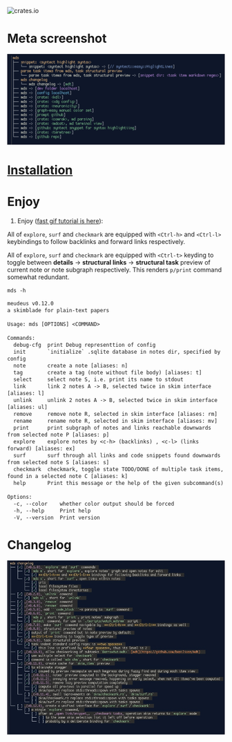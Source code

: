 ![crates.io](https://img.shields.io/crates/v/mds.svg)

# Meta screenshot

![Alt](./logo.jpeg "Concentrate by means of relaxation")

# [Installation](./INSTALLATION.md)

# Enjoy


1. Enjoy ([fast gif tutorial is here](./tutorial.gif)):

  All of `explore`, `surf` and `checkmark` are equipped with `<Ctrl-h>` and `<Ctrl-l>` keybindings to follow 
  backlinks and forward links respectively.

  All of `explore`, `surf` and `checkmark` are equipped with `<Ctrl-t>` keyding to toggle 
  between **details** -> **structural links** -> **structural task** preview of current note or 
  note subgraph respectively. This renders `p/print` command somewhat redundant.

  ```
  mds -h
  ```

  ```
  meudeus v0.12.0
  a skimblade for plain-text papers

  Usage: mds [OPTIONS] <COMMAND>

  Commands:
    debug-cfg  print Debug representtion of config
    init       `initialize` .sqlite database in notes dir, specified by config
    note       create a note [aliases: n]
    tag        create a tag (note without file body) [aliases: t]
    select     select note S, i.e. print its name to stdout
    link       link 2 notes A -> B, selected twice in skim interface [aliases: l]
    unlink     unlink 2 notes A -> B, selected twice in skim interface [aliases: ul]
    remove     remove note R, selected in skim interface [aliases: rm]
    rename     rename note R, selected in skim interface [aliases: mv]
    print      print subgraph of notes and links reachable downwards from selected note P [aliases: p]
    explore    explore notes by <c-h> (backlinks) , <c-l> (links forward) [aliases: ex]
    surf       surf through all links and code snippets found downwards from selected note S [aliases: s]
    checkmark  checkmark, toggle state TODO/DONE of multiple task items, found in a selected note C [aliases: k]
    help       Print this message or the help of the given subcommand(s)

  Options:
    -c, --color    whether color output should be forced
    -h, --help     Print help
    -V, --version  Print version
  ```
# Changelog

![Alt](./changelog.jpeg "Concentrate by means of relaxation")
